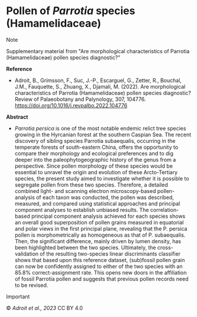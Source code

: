 # Pollen of _Parrotia_ species (Hamamelidaceae)
> [!NOTE]
> Supplementary material from "Are morphological characteristics of Parrotia (Hamamelidaceae) pollen species diagnostic?"

**Reference**
- Adroit, B., Grímsson, F., Suc, J.-P., Escarguel, G., Zetter, R., Bouchal, J.M., Fauquette, S., Zhuang, X., Djamali, M. (2022). Are morphological characteristics of Parrotia (Hamamelidaceae) pollen species diagnostic? Review of Palaeobotany and Palynology, 307, 104776. https://doi.org/10.1016/j.revpalbo.2022.104776

**Abstract** 
- _Parrotia persica_ is one of the most notable endemic relict tree species growing in the Hyrcanian forest at the southern Caspian Sea. The recent discovery of sibling species Parrotia subaequalis, occurring in the temperate forests of south-eastern China, offers the opportunity to compare their morphology and ecological preferences and to dig deeper into the paleophytogeographic history of the genus from a perspective. Since pollen morphology of these species would be essential to unravel the origin and evolution of these Arcto-Tertiary species, the present study aimed to investigate whether it is possible to segregate pollen from these two species. Therefore, a detailed combined light- and scanning electron microscopy-based pollen-analysis of each taxon was conducted, the pollen was described, measured, and compared using statistical approaches and principal component analyses to establish unbiased results. The correlation-based principal component analysis achieved for each species shows an overall good superposition of pollen grains measured in equatorial and polar views in the first principal plane, revealing that the P. persica pollen is morphometrically as homogeneous as that of P. subaequalis. Then, the significant difference, mainly driven by lumen density, has been highlighted between the two species. Ultimately, the cross-validation of the resulting two-species linear discriminants classifier shows that based upon this reference dataset, (sub)fossil pollen grain can now be confidently assigned to either of the two species with an 85.8% correct-assignment rate. This opens new doors in the affiliation of fossil Parrotia pollen and suggests that previous pollen records need to be revised.

> [!IMPORTANT]
> © _Adroit et al., 2023_ CC BY 4.0
